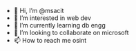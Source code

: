- 👋 Hi, I’m @msacit
- 👀 I’m interested in web dev
- 🌱 I’m currently learning db engg
- 💞️ I’m looking to collaborate on microsoft
- 📫 How to reach me osint

<!---
msacit/msacit is a ✨ special ✨ repository because its `README.md` (this file) appears on your GitHub profile.
You can click the Preview link to take a look at your changes.
--->
